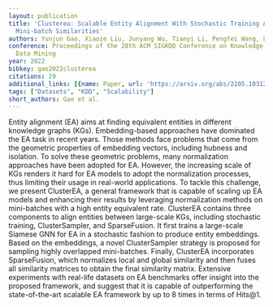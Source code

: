 ```yaml
---
layout: publication
title: 'Clusterea: Scalable Entity Alignment With Stochastic Training And Normalized
  Mini-batch Similarities'
authors: Yunjun Gao, Xiaoze Liu, Junyang Wu, Tianyi Li, Pengfei Wang, Lu Chen
conference: Proceedings of the 28th ACM SIGKDD Conference on Knowledge Discovery and
  Data Mining
year: 2022
bibkey: gao2022clusterea
citations: 29
additional_links: [{name: Paper, url: 'https://arxiv.org/abs/2205.10312'}]
tags: ["Datasets", "KDD", "Scalability"]
short_authors: Gao et al.
---
```

Entity alignment (EA) aims at finding equivalent entities in different
knowledge graphs (KGs). Embedding-based approaches have dominated the EA task
in recent years. Those methods face problems that come from the geometric
properties of embedding vectors, including hubness and isolation. To solve
these geometric problems, many normalization approaches have been adopted for
EA. However, the increasing scale of KGs renders it hard for EA models to adopt
the normalization processes, thus limiting their usage in real-world
applications. To tackle this challenge, we present ClusterEA, a general
framework that is capable of scaling up EA models and enhancing their results
by leveraging normalization methods on mini-batches with a high entity
equivalent rate. ClusterEA contains three components to align entities between
large-scale KGs, including stochastic training, ClusterSampler, and
SparseFusion. It first trains a large-scale Siamese GNN for EA in a stochastic
fashion to produce entity embeddings. Based on the embeddings, a novel
ClusterSampler strategy is proposed for sampling highly overlapped
mini-batches. Finally, ClusterEA incorporates SparseFusion, which normalizes
local and global similarity and then fuses all similarity matrices to obtain
the final similarity matrix. Extensive experiments with real-life datasets on
EA benchmarks offer insight into the proposed framework, and suggest that it is
capable of outperforming the state-of-the-art scalable EA framework by up to 8
times in terms of Hits@1.
